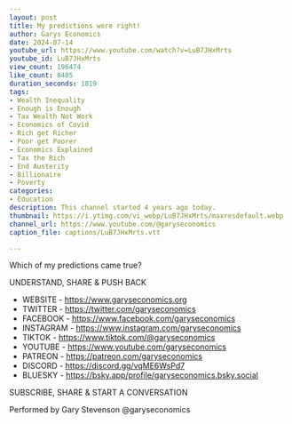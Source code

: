 ```yaml
---
layout: post
title: My predictions were right!
author: Garys Economics
date: 2024-07-14
youtube_url: https://www.youtube.com/watch?v=LuB7JHxMrts
youtube_id: LuB7JHxMrts
view_count: 196474
like_count: 8405
duration_seconds: 1819
tags:
- Wealth Inequality
- Enough is Enough
- Tax Wealth Not Work
- Economics of Covid
- Rich get Richer
- Poor get Poorer
- Economics Explained
- Tax the Rich
- End Austerity
- Billionaire
- Poverty
categories:
- Education
description: This channel started 4 years ago today.
thumbnail: https://i.ytimg.com/vi_webp/LuB7JHxMrts/maxresdefault.webp
channel_url: https://www.youtube.com/@garyseconomics
caption_file: captions/LuB7JHxMrts.vtt

---
```


Which of my predictions came true?

UNDERSTAND, SHARE & PUSH BACK

- WEBSITE - https://www.garyseconomics.org
- TWITTER  - https://twitter.com/garyseconomics
- FACEBOOK - https://www.facebook.com/garyseconomics
- INSTAGRAM  - https://www.instagram.com/garyseconomics
- TIKTOK - https://www.tiktok.com/@garyseconomics
- YOUTUBE -  https://www.youtube.com/garyseconomics
- PATREON - https://patreon.com/garyseconomics
- DISCORD - https://discord.gg/vqME6WsPd7
- BLUESKY - https://bsky.app/profile/garyseconomics.bsky.social

SUBSCRIBE, SHARE & START A CONVERSATION

Performed by Gary Stevenson
@garyseconomics
